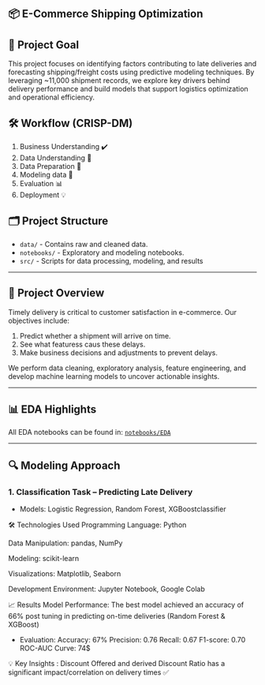 ## 📦 E-Commerce Shipping Optimization

## 🎯 Project Goal
This project focuses on identifying factors contributing to late deliveries and forecasting shipping/freight costs using predictive modeling techniques. By leveraging ~11,000 shipment records, we explore key drivers behind delivery performance and build models that support logistics optimization and operational efficiency.

## 🛠️ Workflow (CRISP-DM)
1. Business Understanding ✔️
2. Data Understanding 🔎
3. Data Preparation 🔄
4. Modeling data 🔗
5. Evaluation 📊
6. Deployment 💡

## 🗂️ Project Structure
- `data/` - Contains raw and cleaned data.
- `notebooks/` - Exploratory and modeling notebooks.
- `src/` - Scripts for data processing, modeling, and results

---

## 📌 Project Overview

Timely delivery is critical to customer satisfaction in e-commerce. Our objectives include:
1. Predict whether a shipment will arrive on time.
2. See what featuress caus these delays.
3. Make business decisions and adjustments to prevent delays.

We perform data cleaning, exploratory analysis, feature engineering, and develop machine learning models to uncover actionable insights.

---

## 📊 EDA Highlights

All EDA notebooks can be found in: [`notebooks/EDA`](notebooks/EDA)

---

## 🔍 Modeling Approach

### 1. **Classification Task** – Predicting Late Delivery
- Models: Logistic Regression, Random Forest, XGBoostclassifier

 🛠️ Technologies Used
Programming Language: Python

Data Manipulation: pandas, NumPy

Modeling: scikit-learn

Visualizations: Matplotlib, Seaborn

Development Environment: Jupyter Notebook, Google Colab

📈 Results
Model Performance: The best model achieved an accuracy of 66% post tuning in predicting on-time deliveries (Random Forest & XGBoost)
- Evaluation:
        Accuracy: 67%
        Precision: 0.76
        Recall: 0.67
        F1-score: 0.70
        ROC-AUC Curve: 74$


💡 Key Insights :
Discount Offered and derived Discount Ratio has a significant impact/correlation on delivery times ✅





